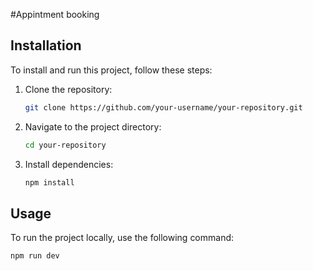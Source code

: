 #Appintment booking

## Installation

To install and run this project, follow these steps:

1. Clone the repository:

    ```bash
    git clone https://github.com/your-username/your-repository.git
    ```

2. Navigate to the project directory:

    ```bash
    cd your-repository
    ```

3. Install dependencies:

    ```bash
    npm install
    ```

## Usage

To run the project locally, use the following command:

```bash
npm run dev
